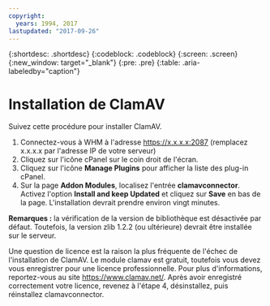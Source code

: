 ```yaml
---
copyright:
  years: 1994, 2017
lastupdated: "2017-09-26"
---
```

{:shortdesc: .shortdesc}
{:codeblock: .codeblock}
{:screen: .screen}
{:new_window: target="_blank"}
{:pre: .pre}
{:table: .aria-labeledby="caption"}

# Installation de ClamAV

Suivez cette procédure pour installer ClamAV.

1. Connectez-vous à WHM à l'adresse https://x.x.x.x:2087 (remplacez x.x.x.x par l'adresse IP de votre serveur)
2. Cliquez sur l'icône cPanel sur le coin droit de l'écran.
3. Cliquez sur l'icône **Manage Plugins** pour afficher la liste des plug-in cPanel.
4. Sur la page **Addon Modules**, localisez l'entrée **clamavconnector**. Activez l'option **Install and keep Updated** et cliquez sur **Save** en bas de la page.
L'installation devrait prendre environ vingt minutes.

**Remarques :**
la vérification de la version de bibliothèque est désactivée par défaut. Toutefois, la version zlib 1.2.2 (ou ultérieure) devrait être installée sur le serveur.

Une question de licence est la raison la plus fréquente de l'échec de l'installation de ClamAV. Le module clamav est gratuit, toutefois vous devez vous enregistrer pour une licence professionnelle. Pour plus d'informations, reportez-vous au site https://www.clamav.net/. Après avoir enregistré correctement votre licence, revenez à l'étape 4, désinstallez, puis réinstallez clamavconnector.
